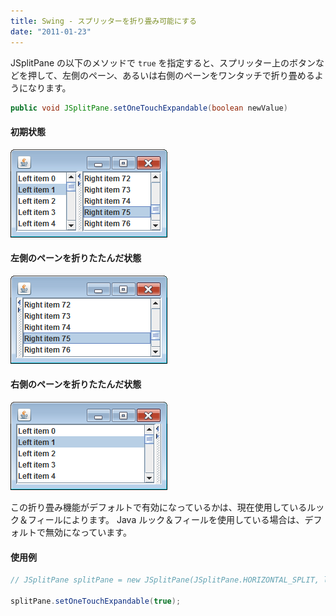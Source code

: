 ```yaml
---
title: Swing - スプリッターを折り畳み可能にする
date: "2011-01-23"
---
```


JSplitPane の以下のメソッドで `true` を指定すると、スプリッター上のボタンなどを押して、左側のペーン、あるいは右側のペーンをワンタッチで折り畳めるようになります。

~~~ java
public void JSplitPane.setOneTouchExpandable(boolean newValue)
~~~

#### 初期状態

![splitpane-center.png](./splitpane-center.png)

#### 左側のペーンを折りたたんだ状態

![splitpane-left.png](./splitpane-left.png)

#### 右側のペーンを折りたたんだ状態

![splitpane-right.png](./splitpane-right.png)

この折り畳み機能がデフォルトで有効になっているかは、現在使用しているルック＆フィールによります。
Java ルック＆フィールを使用している場合は、デフォルトで無効になっています。

#### 使用例

~~~ java
// JSplitPane splitPane = new JSplitPane(JSplitPane.HORIZONTAL_SPLIT, leftPane, rightPane);

splitPane.setOneTouchExpandable(true);
~~~

